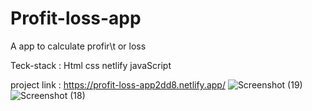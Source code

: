# Profit-loss-app
A app to calculate profir\t or loss

Teck-stack : Html css netlify javaScript

project link : https://profit-loss-app2dd8.netlify.app/
![Screenshot (19)](https://user-images.githubusercontent.com/106957781/193871878-f18fbead-1c75-4aa6-a62e-e436823dcee5.png)
![Screenshot (18)](https://user-images.githubusercontent.com/106957781/193871895-b4f676b4-48c1-443c-89b5-f77cecda2a80.png)
